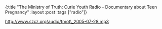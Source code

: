 {:title "The Ministry of Truth: Curie Youth Radio - Documentary about Teen Pregnancy"
:layout :post
:tags  ["radio"]}

<http://www.szcz.org/audio/tmot\_2005-07-28.mp3>


